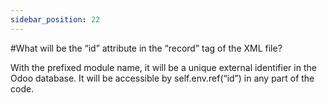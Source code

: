 ```yaml
---
sidebar_position: 22
---
```


#What will be the “id” attribute in the “record” tag of the XML file?

With the prefixed module name, it will be a unique external identifier in the Odoo database. It will be accessible by self.env.ref(“id”) in any part of the code.